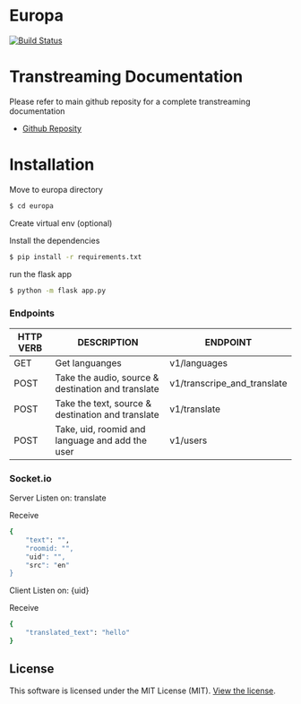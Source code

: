 # Europa
[![Build Status](https://travis-ci.org/joemccann/dillinger.svg?branch=master)](https://travis-ci.org/joemccann/dillinger)

# Transtreaming Documentation

Please refer to main github reposity for a complete transtreaming documentation
 - [Github Reposity](https://github.com/zilehuda/transtreaming)

# Installation

  Move to europa directory
 ```sh
$ cd europa
```
Create virtual env (optional)

Install the dependencies
 ```sh
$ pip install -r requirements.txt
```

run the flask app
 ```sh
$ python -m flask app.py
```

### Endpoints

| HTTP VERB | DESCRIPTION |ENDPOINT |
| ------ | ------ | ------ |
| GET  | Get languanges |v1/languages |
| POST  | Take the audio, source & destination and translate | v1/transcripe_and_translate |
| POST  | Take the text, source & destination and translate |v1/translate |
| POST  | Take, uid, roomid and language and add the user |v1/users |

### Socket.io

Server Listen on: translate

Receive
```sh
{
    "text": "",
    "roomid: "",
    "uid": "",
    "src": "en"
}
```
Client Listen on: {uid}


Receive
```sh
{
    "translated_text": "hello"
}
```
License
----
This software is licensed under the MIT License (MIT). [View the license](https://github.com/zilehuda/transtreaming-jupiter/blob/master/LICENSE.md).
